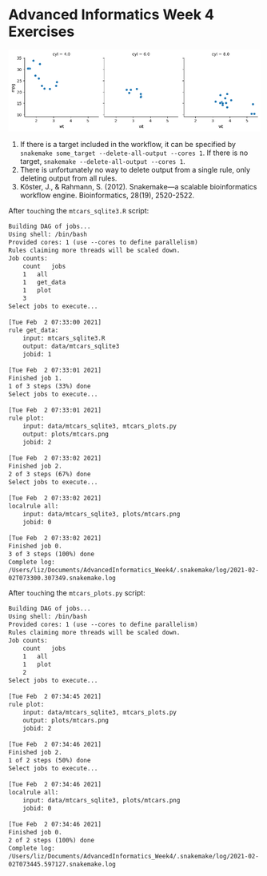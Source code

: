 # Advanced Informatics Week 4 Exercises

![mtcars plots](https://github.com/erebboah/AdvancedInformatics_Week4_Snakemake/blob/main/plots/mtcars.png)

1. If there is a target included in the workflow, it can be specified by `snakemake some_target --delete-all-output --cores 1`. If there is no target, `snakemake --delete-all-output --cores 1`.
2. There is unfortunately no way to delete output from a single rule, only deleting output from all rules. 
3. Köster, J., & Rahmann, S. (2012). Snakemake—a scalable bioinformatics workflow engine. Bioinformatics, 28(19), 2520-2522.

After `touch`ing the `mtcars_sqlite3.R` script:
```
Building DAG of jobs...
Using shell: /bin/bash
Provided cores: 1 (use --cores to define parallelism)
Rules claiming more threads will be scaled down.
Job counts:
	count	jobs
	1	all
	1	get_data
	1	plot
	3
Select jobs to execute...

[Tue Feb  2 07:33:00 2021]
rule get_data:
    input: mtcars_sqlite3.R
    output: data/mtcars_sqlite3
    jobid: 1

[Tue Feb  2 07:33:01 2021]
Finished job 1.
1 of 3 steps (33%) done
Select jobs to execute...

[Tue Feb  2 07:33:01 2021]
rule plot:
    input: data/mtcars_sqlite3, mtcars_plots.py
    output: plots/mtcars.png
    jobid: 2

[Tue Feb  2 07:33:02 2021]
Finished job 2.
2 of 3 steps (67%) done
Select jobs to execute...

[Tue Feb  2 07:33:02 2021]
localrule all:
    input: data/mtcars_sqlite3, plots/mtcars.png
    jobid: 0

[Tue Feb  2 07:33:02 2021]
Finished job 0.
3 of 3 steps (100%) done
Complete log: /Users/liz/Documents/AdvancedInformatics_Week4/.snakemake/log/2021-02-02T073300.307349.snakemake.log
```

After `touch`ing the `mtcars_plots.py` script:
```
Building DAG of jobs...
Using shell: /bin/bash
Provided cores: 1 (use --cores to define parallelism)
Rules claiming more threads will be scaled down.
Job counts:
	count	jobs
	1	all
	1	plot
	2
Select jobs to execute...

[Tue Feb  2 07:34:45 2021]
rule plot:
    input: data/mtcars_sqlite3, mtcars_plots.py
    output: plots/mtcars.png
    jobid: 2

[Tue Feb  2 07:34:46 2021]
Finished job 2.
1 of 2 steps (50%) done
Select jobs to execute...

[Tue Feb  2 07:34:46 2021]
localrule all:
    input: data/mtcars_sqlite3, plots/mtcars.png
    jobid: 0

[Tue Feb  2 07:34:46 2021]
Finished job 0.
2 of 2 steps (100%) done
Complete log: /Users/liz/Documents/AdvancedInformatics_Week4/.snakemake/log/2021-02-02T073445.597127.snakemake.log
```
